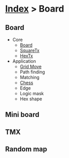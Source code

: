 # [Index](index.html) > Board

## Board

- Core
  - [Board](rex_board.html)
  - [SquareTx](rex_board_squaretx.html)
  - [HexTx](rex_board_hextx.html)
- Application
  - [Grid Move](rex_grid_move.html)
  - Path finding
  - Matching
  - [Chess](rex_chess.html)
  - Edge
  - Logic mask
  - Hex shape

## Mini board

## TMX

## Random map


